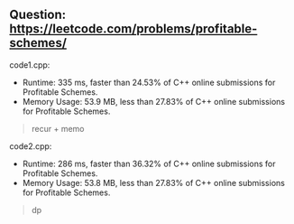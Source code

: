 ## Question: https://leetcode.com/problems/profitable-schemes/

code1.cpp:
* Runtime: 335 ms, faster than 24.53% of C++ online submissions for Profitable Schemes.
* Memory Usage: 53.9 MB, less than 27.83% of C++ online submissions for Profitable Schemes.
> recur + memo

code2.cpp:
* Runtime: 286 ms, faster than 36.32% of C++ online submissions for Profitable Schemes.
* Memory Usage: 53.8 MB, less than 27.83% of C++ online submissions for Profitable Schemes.
> dp